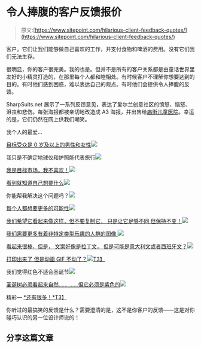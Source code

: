 # 令人捧腹的客户反馈报价

> 原文:[https://www.sitepoint.com/hilarious-client-feedback-quotes/](https://www.sitepoint.com/hilarious-client-feedback-quotes/)

客户。它们让我们能够做自己喜欢的工作，并支付食物和啤酒的费用。没有它们我们无法生存。

很明显，你的客户很完美。我的也是。但并不是所有的客户关系都是由童话世界里友好的小精灵打造的，在那里每个人都和睦相处。有时候客户不理解你想要达到的目的。有时他们感到困惑，难以表达自己的观点。有时他们会提供令人捧腹的反馈。

SharpSuits.net 展示了一系列反馈意见，表达了爱尔兰创意社区的愤怒、恼怒、沮丧和悲伤。每张海报都被亲切地改造成 A3 海报，并出售给[庙街儿童医院](https://www.templestreet.ie/)。幸运的是，它们仍然在网上供我们嘲笑。

我个人的最爱…

[目标受众是 0 岁及以上的男性和女性![](../Images/007cc2a472adf16f399206a2f8ee370c.png)](https://sharpsuits.net/target)

我只是不确定地球仪和护照能代表旅行![](../Images/34fd9ee1f349e765142e029030ce9c0d.png)

[我是目标市场，我不喜欢！![](../Images/3380e6a02bdb957d1096a8c39d2d60f2.png)](https://sharpsuits.net/TargetMarketand)

[看到就知道自己想要什么![](../Images/c1d306d580347d5ccc4c43a1859a6b73.png)](https://sharpsuits.net/wheniseeit)

你能帮我解决这个问题吗？![](../Images/230080d072e5fd112ae7d6e538f9b478.png)

[每个人都想要更多的可能性![](../Images/b26c5554be8a979ddfdd3dc2aa5ab62b.png)](https://sharpsuits.net/Dipperability)

[我们希望它看起来像这样，但不要复制它，
只是让它足够不同
但保持不变！![](../Images/38a52d67d65608361a17ead558762423.png)](https://sharpsuits.net/Fitzer)

[我们需要更多有着非特定类型乐趣的人群的图像
![](../Images/b3c65c51e4a7055416984aa917c6fc5c.png)](https://sharpsuits.net/non-specific)

[看起来很棒，但是，
文案好像是拉丁文，
但是可能是意大利文或者西班牙文？![](../Images/e30da0060e18c4073d7af462de8a0295.png)](https://sharpsuits.net/Latin)

[打印出来了
但是动画 GIF 不动了？![](../Images/dcf8df8ed611ee11f6dcaaa6e0d49fe2.png)T3】](https://sharpsuits.net/Animated-Gif)

我们觉得红色不适合圣诞节![](../Images/fbbd769cbfe690e5d98e31c224f41ae5.png)

[圣诞树必须看起来自然……
……但它必须是紫色的![](../Images/eee256fd30e1ffa03717366fab0231da.png)](https://sharpsuits.net/Purple)

精彩— [*还有很多！*T3】](https://sharpsuits.net/)

你听过的最搞笑的反馈是什么？需要澄清的是，这不是你客户的反馈——这是对你碰巧认识的另一位设计师说的！

## 分享这篇文章